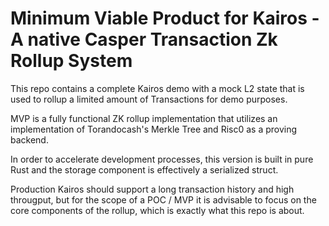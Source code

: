 # Minimum Viable Product for Kairos - A native Casper Transaction Zk Rollup System
This repo contains a complete Kairos demo with a mock L2 state that is used to rollup a limited amount of Transactions for demo purposes.

MVP is a fully functional ZK rollup implementation that utilizes an implementation of Torandocash's Merkle Tree and Risc0 as a proving backend.

In order to accelerate development processes, this version is built in pure Rust and the storage component is effectively a serialized struct.

Production Kairos should support a long transaction history and high througput, but for the scope of a POC / MVP it is advisable to focus on the core components of the rollup, which is exactly what this repo is about.